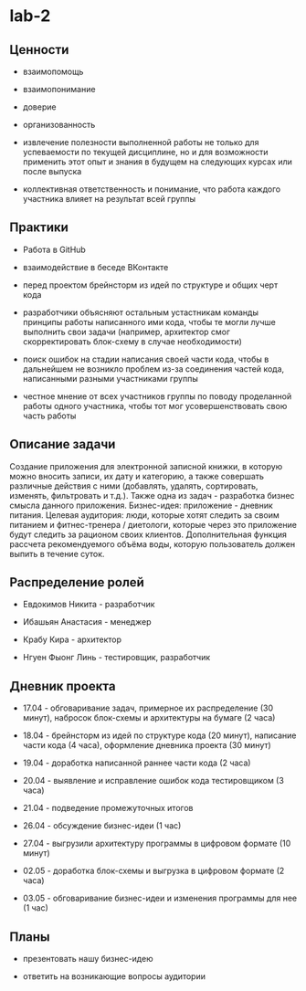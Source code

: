 # lab-2

## Ценности

- взаимопомощь

- взаимопонимание

- доверие

- организованность

- извлечение полезности выполненной работы не только для успеваемости по текущей дисциплине, но и для возможности применить этот опыт и знания в будущем на следующих курсах или после выпуска

- коллективная ответственность и понимание, что работа каждого участника влияет на результат всей группы

## Практики

- Работа в GitHub

- взаимодействие в беседе ВКонтакте

- перед проектом брейнсторм из идей по структуре и общих черт кода

- разработчики объясняют остальным устастникам команды принципы работы написанного ими кода, чтобы те могли лучше выполнить свои задачи (например, архитектор смог скорректировать блок-схему в случае необходимости)

- поиск ошибок на стадии написания своей части кода, чтобы в дальнейшем не возникло проблем из-за соединения частей кода, написанными разными участниками группы

- честное мнение от всех участников группы по поводу проделанной работы одного участника, чтобы тот мог усовершенствовать свою часть работы

## Описание задачи

Создание приложения для электронной записной книжки, в которую можно вносить записи, их дату и категорию, а также совершать различные действия с ними (добавлять, удалять, сортировать, изменять, фильтровать и т.д.). Также одна из задач - разработка бизнес смысла данного приложения. Бизнес-идея: приложение - дневник питания. Целевая аудитория: люди, которые хотят следить за своим питанием и фитнес-тренера / диетологи, которые через это приложение будут следить за рационом своих клиентов. Дополнительная функция рассчета рекомендуемого объёма воды, которую пользователь должен выпить в течение суток.

## Распределение ролей

- Евдокимов Никита - разработчик

- Ибашьян Анастасия - менеджер

- Крабу Кира - архитектор

- Нгуен Фыонг Линь - тестировщик, разработчик

## Дневник проекта

- 17.04 - обговаривание задач, примерное их распределение (30 минут), набросок блок-схемы и архитектуры на бумаге (2 часа)

- 18.04 - брейнсторм из идей по структуре кода (20 минут), написание части кода (4 часа), оформление дневника проекта (30 минут)

- 19.04 - доработка написанной раннее части кода (2 часа)

- 20.04 - выявление и исправление ошибок кода тестировщиком (3 часа)

- 21.04 - подведение промежуточных итогов

- 26.04 - обсуждение бизнес-идеи (1 час)

- 27.04 - выгрузили архитектуру программы в цифровом формате (10 минут)

- 02.05 - доработка блок-схемы и выгрузка в цифровом формате (2 часа)

- 03.05 - обговаривание бизнес-идеи и изменения программы для нее (1 час)
 
## Планы

- презентовать нашу бизнес-идею

- ответить на возникающие вопросы аудитории
